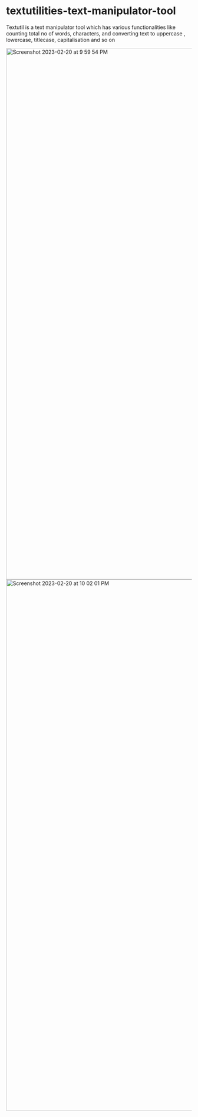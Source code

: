 # textutilities-text-manipulator-tool
Textutil is a text manipulator tool which has various functionalities like counting total no of  words, characters,  and converting text to uppercase , lowercase, titlecase, capitalisation and so on 

<img width="1440" alt="Screenshot 2023-02-20 at 9 59 54 PM" src="https://user-images.githubusercontent.com/94544552/220159961-c659ffc9-9fda-48ed-9593-f69b4f7df78f.png">

<img width="1440" alt="Screenshot 2023-02-20 at 10 02 01 PM" src="https://user-images.githubusercontent.com/94544552/220159977-ac6dc070-dbfa-4e88-aac6-edb585866699.png">
